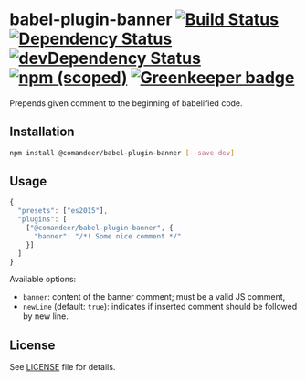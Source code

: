 # babel-plugin-banner [![Build Status](https://travis-ci.org/Comandeer/babel-plugin-banner.svg?branch=master)](https://travis-ci.org/Comandeer/babel-plugin-banner) [![Dependency Status](https://david-dm.org/Comandeer/babel-plugin-banner.svg)](https://david-dm.org/Comandeer/babel-plugin-banner) [![devDependency Status](https://david-dm.org/Comandeer/babel-plugin-banner/dev-status.svg)](https://david-dm.org/Comandeer/babel-plugin-banner#info=devDependencies) [![npm (scoped)](https://img.shields.io/npm/v/@comandeer/babel-plugin-banner.svg)](https://www.npmjs.com/package/@comandeer/babel-plugin-banner) [![Greenkeeper badge](https://badges.greenkeeper.io/Comandeer/babel-plugin-banner.svg)](https://greenkeeper.io/)

Prepends given comment to the beginning of babelified code.

## Installation

```bash
npm install @comandeer/babel-plugin-banner [--save-dev]
```

## Usage

```javascript
{
  "presets": ["es2015"],
  "plugins": [
    ["@comandeer/babel-plugin-banner", {
      "banner": "/*! Some nice comment */"
    }]
  ]
}
```

Available options:
* `banner`: content of the banner comment; must be a valid JS comment,
* `newLine` (default: `true`): indicates if inserted comment should be followed by new line.

## License

See [LICENSE](./LICENSE) file for details.
